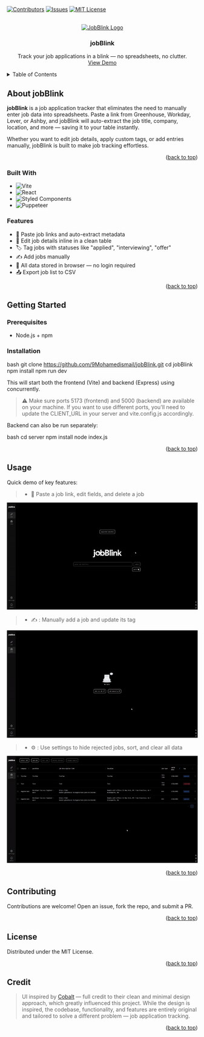<a name="readme-top"></a>

[![Contributors][contributors-shield]][contributors-url]
[![Issues][issues-shield]][issues-url]
[![MIT License][license-shield]][license-url]

<br />
<div align="center">
  <a href="https://github.com/9Mohamedismail/jobBlink">
    <img src="https://raw.githubusercontent.com/9Mohamedismail/jobBlink/main/src/assets/Logo.png" alt="JobBlink Logo" width="90" height="90">
  </a>

<h3 align="center">jobBlink</h3>

  <p align="center">
    Track your job applications in a blink — no spreadsheets, no clutter.
    <br />
    <a href="https://github.com/9Mohamedismail/jobBlink">View Demo</a>
  </p>
</div>

<details>
  <summary>Table of Contents</summary>
  <ol>
    <li>
      <a href="#about-the-project">About jobBlink</a>
      <ul>
        <li><a href="#built-with">Built With</a></li>
        <li><a href="#features">Features</a></li>
      </ul>
    </li>
    <li>
      <a href="#getting-started">Getting Started</a>
      <ul>
        <li><a href="#prerequisites">Prerequisites</a></li>
        <li><a href="#installation">Installation</a></li>
      </ul>
    </li>
    <li><a href="#usage">Usage</a></li>
    <li><a href="#contributing">Contributing</a></li>
    <li><a href="#license">License</a></li>
    <li><a href="#credit">Credit</a></li>
  </ol>
</details>

## About jobBlink

**jobBlink** is a job application tracker that eliminates the need to manually enter job data into spreadsheets. Paste a link from Greenhouse, Workday, Lever, or Ashby, and jobBlink will auto-extract the job title, company, location, and more — saving it to your table instantly.

Whether you want to edit job details, apply custom tags, or add entries manually, jobBlink is built to make job tracking effortless.

<p align="right">(<a href="#readme-top">back to top</a>)</p>

### Built With

* ![Vite](https://img.shields.io/badge/Vite-646CFF?logo=vite\&logoColor=white)
* ![React](https://img.shields.io/badge/React-20232A?logo=react\&logoColor=61DAFB)
* ![Styled Components](https://img.shields.io/badge/Styled--Components-DB7093?logo=styled-components\&logoColor=white)
* ![Puppeteer](https://img.shields.io/badge/Puppeteer-40B5A4?logo=puppeteer\&logoColor=white)

### Features

* 🔗 Paste job links and auto-extract metadata
* 📝 Edit job details inline in a clean table
* 🏷️ Tag jobs with statuses like "applied", "interviewing", "offer"
* ✍️ Add jobs manually
* 💾 All data stored in browser — no login required
* 📤 Export job list to CSV

<p align="right">(<a href="#readme-top">back to top</a>)</p>

## Getting Started

### Prerequisites

* Node.js + npm

### Installation

bash
git clone https://github.com/9Mohamedismail/jobBlink.git
cd jobBlink
npm install
npm run dev


This will start both the frontend (Vite) and backend (Express) using concurrently.

> ⚠️ Make sure ports 5173 (frontend) and 5000 (backend) are available on your machine. If you want to use different ports, you'll need to update the CLIENT_URL in your server and vite.config.js accordingly.

Backend can also be run separately:

bash
cd server
npm install
node index.js


<p align="right">(<a href="#readme-top">back to top</a>)</p>

## Usage

Quick demo of key features:

> - 🧩 Paste a job link, edit fields, and delete a job

![Paste/edit/delete](screenshots/mainGif.gif)
> - ✍️ : Manually add a job and update its tag

![Manual add + tag](https://github.com/9Mohamedismail/jobBlink/blob/main/screenshots/manualEditing.gif)
> - ⚙️ : Use settings to hide rejected jobs, sort, and clear all data

![Settings demo](https://github.com/9Mohamedismail/jobBlink/blob/main/screenshots/settings.gif?raw=true)

<p align="right">(<a href="#readme-top">back to top</a>)</p>

## Contributing

Contributions are welcome! Open an issue, fork the repo, and submit a PR.

<p align="right">(<a href="#readme-top">back to top</a>)</p>

## License

Distributed under the MIT License.

<p align="right">(<a href="#readme-top">back to top</a>)</p>

## Credit

> UI inspired by [Cobalt](https://cobalt.tools) — full credit to their clean and minimal design approach, which greatly influenced this project. While the design is inspired, the codebase, functionality, and features are entirely original and tailored to solve a different problem — job application tracking.

<p align="right">(<a href="#readme-top">back to top</a>)</p>

<!-- MARKDOWN REFS -->

[contributors-shield]: https://img.shields.io/badge/contributors-1-green?style=for-the-badge
[contributors-url]: https://github.com/9Mohamedismail/jobBlink/graphs/contributors
[issues-shield]: https://img.shields.io/github/issues/9Mohamedismail/jobBlink.svg?style=for-the-badge
[issues-url]: https://github.com/9Mohamedismail/jobBlink/issues
[license-shield]: https://img.shields.io/github/license/9Mohamedismail/jobBlink.svg?style=for-the-badge
[license-url]: https://github.com/9Mohamedismail/jobBlink/blob/master/LICENSE
